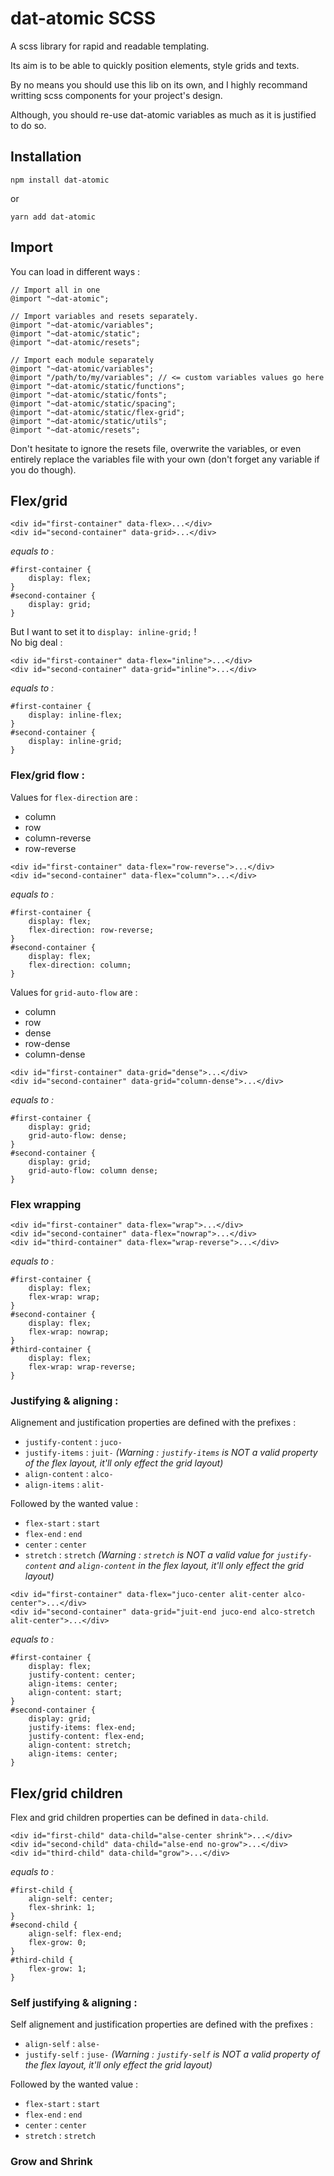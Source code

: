 # dat-atomic SCSS

A scss library for rapid and readable templating.

Its aim is to be able to quickly position elements, style grids and texts.

By no means you should use this lib on its own, and I highly recommand writting scss components for your project's design.

Although, you should re-use dat-atomic variables as much as it is justified to do so.

## Installation

```
npm install dat-atomic
```
or
```
yarn add dat-atomic
```

## Import
You can load in different ways :
```
// Import all in one
@import "~dat-atomic";

// Import variables and resets separately.
@import "~dat-atomic/variables";
@import "~dat-atomic/static";
@import "~dat-atomic/resets";

// Import each module separately
@import "~dat-atomic/variables";
@import "/path/to/my/variables"; // <= custom variables values go here
@import "~dat-atomic/static/functions";
@import "~dat-atomic/static/fonts";
@import "~dat-atomic/static/spacing";
@import "~dat-atomic/static/flex-grid";
@import "~dat-atomic/static/utils";
@import "~dat-atomic/resets";
```
Don't hesitate to ignore the resets file, overwrite the variables, or even entirely replace the variables file with your own (don't forget any variable if you do though).

## Flex/grid

```
<div id="first-container" data-flex>...</div>
<div id="second-container" data-grid>...</div>
```
*equals to :*
```
#first-container {
    display: flex;
}
#second-container {
    display: grid;
}
```
But I want to set it to ``display: inline-grid;`` !  
No big deal :
```
<div id="first-container" data-flex="inline">...</div>
<div id="second-container" data-grid="inline">...</div>
```
*equals to :*
```
#first-container {
    display: inline-flex;
}
#second-container {
    display: inline-grid;
}
```
### Flex/grid flow :
Values for `flex-direction` are :
- column
- row
- column-reverse
- row-reverse
```
<div id="first-container" data-flex="row-reverse">...</div>
<div id="second-container" data-flex="column">...</div>
```
*equals to :*
```
#first-container {
    display: flex;
    flex-direction: row-reverse;
}
#second-container {
    display: flex;
    flex-direction: column;
}
```
Values for `grid-auto-flow` are :
- column
- row
- dense
- row-dense
- column-dense
```
<div id="first-container" data-grid="dense">...</div>
<div id="second-container" data-grid="column-dense">...</div>
```
*equals to :*
```
#first-container {
    display: grid;
    grid-auto-flow: dense;
}
#second-container {
    display: grid;
    grid-auto-flow: column dense;
}
```
### Flex wrapping
```
<div id="first-container" data-flex="wrap">...</div>
<div id="second-container" data-flex="nowrap">...</div>
<div id="third-container" data-flex="wrap-reverse">...</div>
```
*equals to :*
```
#first-container {
    display: flex;
    flex-wrap: wrap;
}
#second-container {
    display: flex;
    flex-wrap: nowrap;
}
#third-container {
    display: flex;
    flex-wrap: wrap-reverse;
}
```

### Justifying & aligning :
Alignement and justification properties are defined with the prefixes :
- ``justify-content`` : ``juco-``
- ``justify-items`` : ``juit-`` *(Warning : ``justify-items`` is NOT a valid property of the flex layout, it'll only effect the grid layout)*
- ``align-content`` : ``alco-``
- ``align-items`` : ``alit-``

Followed by the wanted value :
- ``flex-start`` : ``start``
- ``flex-end`` : ``end``
- ``center`` : ``center``
- ``stretch`` : ``stretch`` *(Warning : ``stretch`` is NOT a valid value for ``justify-content`` and ``align-content`` in the flex layout, it'll only effect the grid layout)*
```
<div id="first-container" data-flex="juco-center alit-center alco-center">...</div>
<div id="second-container" data-grid="juit-end juco-end alco-stretch alit-center">...</div>
```
*equals to :*
```
#first-container {
    display: flex;
    justify-content: center;
    align-items: center;
    align-content: start;
}
#second-container {
    display: grid;
    justify-items: flex-end;
    justify-content: flex-end;
    align-content: stretch;
    align-items: center;
}
```
## Flex/grid children
Flex and grid children properties can be defined in ``data-child``.
```
<div id="first-child" data-child="alse-center shrink">...</div>
<div id="second-child" data-child="alse-end no-grow">...</div>
<div id="third-child" data-child="grow">...</div>
```
*equals to :*
```
#first-child {
    align-self: center;
    flex-shrink: 1;
}
#second-child {
    align-self: flex-end;
    flex-grow: 0;
}
#third-child {
    flex-grow: 1;
}
```

### Self justifying & aligning :
Self alignement and justification properties are defined with the prefixes :
- ``align-self`` : ``alse-``
- ``justify-self`` : ``juse-`` *(Warning : ``justify-self`` is NOT a valid property of the flex layout, it'll only effect the grid layout)*

Followed by the wanted value :
- ``flex-start`` : ``start``
- ``flex-end`` : ``end``
- ``center`` : ``center``
- ``stretch`` : ``stretch``

### Grow and Shrink
